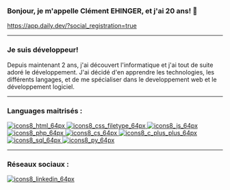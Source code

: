 ### Bonjour, je m'appelle Clément EHINGER, et j'ai 20 ans! 👋

https://app.daily.dev/?social_registration=true
_______________________________________________
### Je suis développeur!
Depuis maintenant 2 ans, j'ai découvert l'informatique et j'ai tout de suite adoré le développement.
J'ai décidé d'en apprendre les technologies, les différents langages, et de me spécialiser dans le developpement web et le développement logiciel.

_______________________________________________
### Languages maitrisés :

<a href="https://fr.wikipedia.org/wiki/Hypertext_Markup_Language">![icons8_html_64px](https://user-images.githubusercontent.com/85050290/151285609-a5381771-6972-408f-b247-40dc0fdbd2fe.png)
</a>
<a href="https://fr.wikipedia.org/wiki/Feuilles_de_style_en_cascade">![icons8_css_filetype_64px](https://user-images.githubusercontent.com/85050290/151285604-90eb1ea9-5657-4350-b9cf-4dac00d23d62.png)
</a>
<a href="https://fr.wikipedia.org/wiki/JavaScript">![icons8_js_64px](https://user-images.githubusercontent.com/85050290/160290717-be07ad45-abb0-4e13-ac3d-603b24b25d3c.png)
</a>
<a href="https://fr.wikipedia.org/wiki/PHP">![icons8_php_64px](https://user-images.githubusercontent.com/85050290/151285597-77e322fb-6436-4771-861b-d0441257515c.png)
</a>
<a href="https://fr.wikipedia.org/wiki/C_sharp">![icons8_cs_64px](https://user-images.githubusercontent.com/85050290/151285579-88227ce0-5dbf-4a23-b196-e21fead30d38.png)
</a>
<a href="https://fr.wikipedia.org/wiki/C%2B%2B">![icons8_c_plus_plus_64px](https://user-images.githubusercontent.com/85050290/151285572-a2185651-1a47-40d5-89a3-cc0b4ae8a07b.png)
</a>
<a href="https://fr.wikipedia.org/wiki/Structured_Query_Language">![icons8_sql_64px](https://user-images.githubusercontent.com/85050290/151285564-eb80d7b6-2f7e-48ff-9178-822b12a680ce.png)
</a>
<a href="https://fr.wikipedia.org/wiki/Python_(langage)">![icons8_py_64px](https://user-images.githubusercontent.com/85050290/151285370-757c79da-d7a1-4575-9e94-1759ba04f42a.png)
</a>
_______________________________________________
### Réseaux sociaux :
<a href="https://www.linkedin.com/in/clément-ehinger-b4453422a/">![icons8_linkedin_64px](https://user-images.githubusercontent.com/85050290/160295905-d705340a-6b73-418b-8c2d-fe492b2b08f6.png)
</a>
